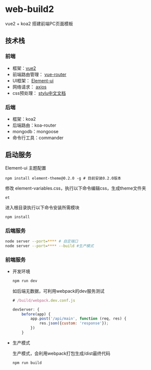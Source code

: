 # web-build2

vue2 + koa2 搭建前端PC页面模板

## 技术栈

### 前端

- 框架：[vue2](https://cn.vuejs.org/v2/guide/)
- 前端路由管理： [vue-router](https://router.vuejs.org/zh-cn/)
- UI框架： [Element-ui](http://element.eleme.io/1.4/#/zh-CN/component/installation)
- 网络请求： [axios](https://github.com/axios/axios)
- css预处理： [stylu中文文档](http://www.zhangxinxu.com/jq/stylus/)

### 后端

- 框架：koa2
- 后端路由：koa-router
- mongodb：mongoose
- 命令行工具：commander

## 启动服务

Element-ui 主题配置

```
npm install element-theme@0.2.0 -g # 目前安装0.2.0版本
```

修改 element-variables.css，执行以下命令编辑css，生成theme文件夹

```
et
```

进入根目录执行以下命令安装所需模块

```bash
npm install
```

### 后端服务

```bash
node server --port=**** # 自定端口
node server --port=**** --build #生产模式
```

### 前端服务

- 开发环境

    ```bash
    npm run dev
    ```

    如后端无数据，可利用webpack的dev服务测试

    ```js
    # /build/webpack.dev.conf.js

    devServer: {
        before(app) {
            app.post('/api/main', function (req, res) {
                res.json({custom: 'response'});
            })
        }
    ```

- 生产模式

    生产模式，会利用webpack打包生成/dist最终代码

    ```bash
    npm run build
    ```






